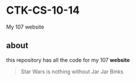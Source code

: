 # CTK-CS-10-14
My 107 website

## about
this repository has all the code for my 107 **website**
> Star Wars is nothing without Jar Jar Binks 
